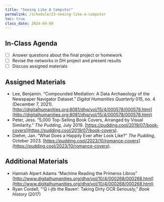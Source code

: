 ```yaml
---
title: "Seeing Like A Computer"
permalink: /schedule/23-seeing-like-a-computer
toc: true
class_date: 2024-04-09
---
```


## In-Class Agenda

- [ ] Answer questions about the final project or homework
- [ ] Revise the networks in DH project and present results
- [ ] Discuss assigned materials

## Assigned Materials

- Lee, Benjamin. “Compounded Mediation: A Data Archaeology of the Newspaper Navigator Dataset.” *Digital Humanities Quarterly* 015, no. 4 (December 7, 2021). [http://digitalhumanities.org:8081/dhq/vol/15/4/000578/000578.html](http://digitalhumanities.org:8081/dhq/vol/15/4/000578/000578.html)
- Peter, Jess. “5,000 Top-Selling Book Covers, Arranged by Visual Similarity.” *The Pudding*, July 2019. [https://pudding.cool/2019/07/book-covers](https://pudding.cool/2019/07/book-covers).
- Diehm, Jan. “What Does a Happily Ever after Look Like?” *The Pudding*, October 2023. [https://pudding.cool/2023/10/romance-covers](https://pudding.cool/2023/10/romance-covers). 

## Additional Materials

- Hannah Alpert Adams “Machine Reading the Primeros Libros” [http://www.digitalhumanities.org/dhq/vol/10/4/000268/000268.html](http://www.digitalhumanities.org/dhq/vol/10/4/000268/000268.html)
- Ryan Cordell, “‘Q i-jtb the Raven’: Taking Dirty OCR Seriously,” *Book History* (2017)
